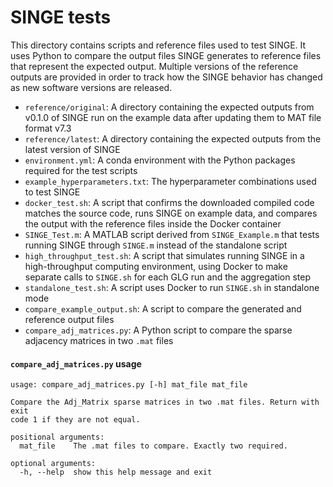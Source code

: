 # SINGE tests

This directory contains scripts and reference files used to test SINGE.
It uses Python to compare the output files SINGE generates to reference files that represent the expected output.
Multiple versions of the reference outputs are provided in order to track how the SINGE behavior has changed as new software versions are released.

- `reference/original`: A directory containing the expected outputs from v0.1.0 of SINGE run on the example data after updating them to MAT file format v7.3
- `reference/latest`: A directory containing the expected outputs from the latest version of SINGE
- `environment.yml`: A conda environment with the Python packages required for the test scripts
- `example_hyperparameters.txt`: The hyperparameter combinations used to test SINGE
- `docker_test.sh`: A script that confirms the downloaded compiled code matches the source code, runs SINGE on example data, and compares the output with the reference files inside the Docker container
- `SINGE_Test.m`: A MATLAB script derived from `SINGE_Example.m` that tests running SINGE through `SINGE.m` instead of the standalone script
- `high_throughput_test.sh`: A script that simulates running SINGE in a high-throughput computing environment, using Docker to make separate calls to `SINGE.sh` for each GLG run and the aggregation step
- `standalone_test.sh`: A script uses Docker to run `SINGE.sh` in standalone mode
- `compare_example_output.sh`: A script to compare the generated and reference output files
- `compare_adj_matrices.py`: A Python script to compare the sparse adjacency matrices in two `.mat` files

#### `compare_adj_matrices.py` usage

```
usage: compare_adj_matrices.py [-h] mat_file mat_file

Compare the Adj_Matrix sparse matrices in two .mat files. Return with exit
code 1 if they are not equal.

positional arguments:
  mat_file    The .mat files to compare. Exactly two required.

optional arguments:
  -h, --help  show this help message and exit
```
